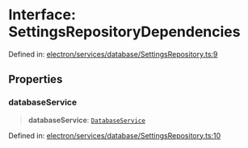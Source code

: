 # Interface: SettingsRepositoryDependencies

Defined in: [electron/services/database/SettingsRepository.ts:9](https://github.com/Nick2bad4u/Uptime-Watcher/blob/3cce0c3b352c8390536ca3c7399ece50a05faf18/electron/services/database/SettingsRepository.ts#L9)

## Properties

### databaseService

> **databaseService**: [`DatabaseService`](../../DatabaseService/classes/DatabaseService.md)

Defined in: [electron/services/database/SettingsRepository.ts:10](https://github.com/Nick2bad4u/Uptime-Watcher/blob/3cce0c3b352c8390536ca3c7399ece50a05faf18/electron/services/database/SettingsRepository.ts#L10)
